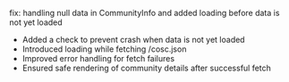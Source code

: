 fix: handling null data in CommunityInfo and added loading before data is not yet loaded

- Added a check to prevent crash when data is not yet loaded
- Introduced loading while fetching /cosc.json
- Improved error handling for fetch failures
- Ensured safe rendering of community details after successful fetch
